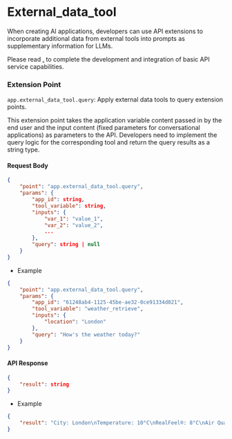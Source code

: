 # External\_data\_tool

When creating AI applications, developers can use API extensions to incorporate additional data from external tools into prompts as supplementary information for LLMs.

Please read [.](./ "mention") to complete the development and integration of basic API service capabilities.

### Extension Point

`app.external_data_tool.query`: Apply external data tools to query extension points.

This extension point takes the application variable content passed in by the end user and the input content (fixed parameters for conversational applications) as parameters to the API. Developers need to implement the query logic for the corresponding tool and return the query results as a string type.

#### Request Body

```json
{
    "point": "app.external_data_tool.query", 
    "params": {
        "app_id": string,  
        "tool_variable": string,  
        "inputs": {  
            "var_1": "value_1",
            "var_2": "value_2",
            ...
        },
        "query": string | null  
    }
}
```

* Example

```json
{
    "point": "app.external_data_tool.query",
    "params": {
        "app_id": "61248ab4-1125-45be-ae32-0ce91334d021",
        "tool_variable": "weather_retrieve",
        "inputs": {
            "location": "London"
        },
        "query": "How's the weather today?"
    }
}
```

#### API Response

```json
{
    "result": string
}
```

* Example

```json
{
    "result": "City: London\nTemperature: 10°C\nRealFeel®: 8°C\nAir Quality: Poor\nWind Direction: ENE\nWind Speed: 8 km/h\nWind Gusts: 14 km/h\nPrecipitation: Light rain"
}
```

